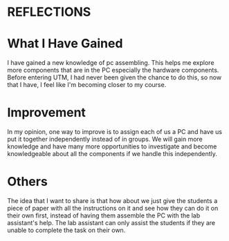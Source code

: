 # REFLECTIONS
# What I Have Gained

I have gained a new knowledge of pc assembling. This helps me explore more components that are in the PC especially the hardware components. Before entering UTM, I had never been given the chance to do this, so now that I have, I feel like I'm becoming closer to my course. 

# Improvement

In my opinion, one way to improve is to assign each of us a PC and have us put it together independently instead of in groups. We will gain more knowledge and have many more opportunities to investigate and become knowledgeable about all the components if we handle this independently.


# Others

The idea that I want to share is that how about we just give the students a piece of paper with all the instructions on it and see how they can do it on their own first, instead of having them assemble the PC with the lab assistant's help. The lab assistant can only assist the students if they are unable to complete the task on their own.
